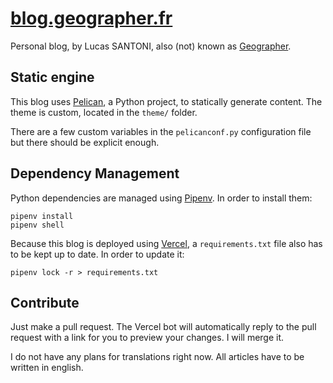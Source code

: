 # [blog.geographer.fr](https://blog.geographer.fr/)

Personal blog, by Lucas SANTONI, also (not) known
as [Geographer](https://twitter.com/geographeur).


## Static engine

This blog uses [Pelican](https://docs.getpelican.com/en/stable/), a Python
project, to statically generate content. The theme is custom, located in the
`theme/` folder.

There are a few custom variables in the `pelicanconf.py` configuration
file but there should be explicit enough.


## Dependency Management

Python dependencies are managed using [Pipenv](https://github.com/pypa/pipenv).
In order to install them:

```
pipenv install
pipenv shell
```

Because this blog is deployed using [Vercel](https://vercel.com/), a
`requirements.txt` file also has to be kept up to date. In order to update it:

```
pipenv lock -r > requirements.txt
```


## Contribute

Just make a pull request. The Vercel bot will automatically reply to the pull
request with a link for you to preview your changes. I will merge it.

I do not have any plans for translations right now. All articles have to be
written in english.

